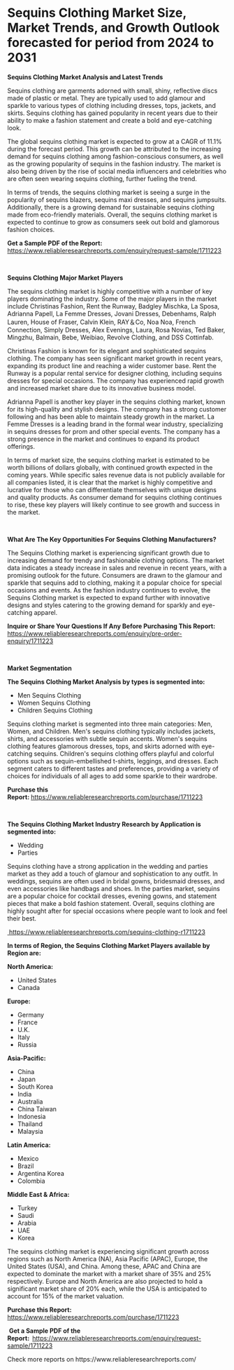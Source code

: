 <p><h1>Sequins Clothing Market Size, Market Trends, and Growth Outlook forecasted for period from 2024 to 2031</h1></p><p><strong>Sequins Clothing Market Analysis and Latest Trends</strong></p>
<p><p>Sequins clothing are garments adorned with small, shiny, reflective discs made of plastic or metal. They are typically used to add glamour and sparkle to various types of clothing including dresses, tops, jackets, and skirts. Sequins clothing has gained popularity in recent years due to their ability to make a fashion statement and create a bold and eye-catching look.</p><p>The global sequins clothing market is expected to grow at a CAGR of 11.1% during the forecast period. This growth can be attributed to the increasing demand for sequins clothing among fashion-conscious consumers, as well as the growing popularity of sequins in the fashion industry. The market is also being driven by the rise of social media influencers and celebrities who are often seen wearing sequins clothing, further fueling the trend.</p><p>In terms of trends, the sequins clothing market is seeing a surge in the popularity of sequins blazers, sequins maxi dresses, and sequins jumpsuits. Additionally, there is a growing demand for sustainable sequins clothing made from eco-friendly materials. Overall, the sequins clothing market is expected to continue to grow as consumers seek out bold and glamorous fashion choices.</p></p>
<p><strong>Get a Sample PDF of the Report:&nbsp;</strong> <a href="https://www.reliableresearchreports.com/enquiry/request-sample/1711223">https://www.reliableresearchreports.com/enquiry/request-sample/1711223</a></p>
<p>&nbsp;</p>
<p><strong>Sequins Clothing Major Market Players</strong></p>
<p><p>The sequins clothing market is highly competitive with a number of key players dominating the industry. Some of the major players in the market include Christinas Fashion, Rent the Runway, Badgley Mischka, La Sposa, Adrianna Papell, La Femme Dresses, Jovani Dresses, Debenhams, Ralph Lauren, House of Fraser, Calvin Klein, RAY＆Co, Noa Noa, French Connection, Simply Dresses, Alex Evenings, Laura, Rosa Novias, Ted Baker, Mingzhu, Balmain, Bebe, Weibiao, Revolve Clothing, and DSS Cottinfab.</p><p>Christinas Fashion is known for its elegant and sophisticated sequins clothing. The company has seen significant market growth in recent years, expanding its product line and reaching a wider customer base. Rent the Runway is a popular rental service for designer clothing, including sequins dresses for special occasions. The company has experienced rapid growth and increased market share due to its innovative business model.</p><p>Adrianna Papell is another key player in the sequins clothing market, known for its high-quality and stylish designs. The company has a strong customer following and has been able to maintain steady growth in the market. La Femme Dresses is a leading brand in the formal wear industry, specializing in sequins dresses for prom and other special events. The company has a strong presence in the market and continues to expand its product offerings.</p><p>In terms of market size, the sequins clothing market is estimated to be worth billions of dollars globally, with continued growth expected in the coming years. While specific sales revenue data is not publicly available for all companies listed, it is clear that the market is highly competitive and lucrative for those who can differentiate themselves with unique designs and quality products. As consumer demand for sequins clothing continues to rise, these key players will likely continue to see growth and success in the market.</p></p>
<p>&nbsp;</p>
<p><strong>What Are The Key Opportunities For Sequins Clothing Manufacturers?</strong></p>
<p><p>The Sequins Clothing market is experiencing significant growth due to increasing demand for trendy and fashionable clothing options. The market data indicates a steady increase in sales and revenue in recent years, with a promising outlook for the future. Consumers are drawn to the glamour and sparkle that sequins add to clothing, making it a popular choice for special occasions and events. As the fashion industry continues to evolve, the Sequins Clothing market is expected to expand further with innovative designs and styles catering to the growing demand for sparkly and eye-catching apparel.</p></p>
<p><strong>Inquire or Share Your Questions If Any Before Purchasing This Report:</strong> <a href="https://www.reliableresearchreports.com/enquiry/pre-order-enquiry/1711223">https://www.reliableresearchreports.com/enquiry/pre-order-enquiry/1711223</a></p>
<p>&nbsp;</p>
<p><strong>Market Segmentation</strong></p>
<p><strong>The Sequins Clothing Market Analysis by types is segmented into:</strong></p>
<p><ul><li>Men Sequins Clothing</li><li>Women Sequins Clothing</li><li>Children Sequins Clothing</li></ul></p>
<p><p>Sequins clothing market is segmented into three main categories: Men, Women, and Children. Men's sequins clothing typically includes jackets, shirts, and accessories with subtle sequin accents. Women's sequins clothing features glamorous dresses, tops, and skirts adorned with eye-catching sequins. Children's sequins clothing offers playful and colorful options such as sequin-embellished t-shirts, leggings, and dresses. Each segment caters to different tastes and preferences, providing a variety of choices for individuals of all ages to add some sparkle to their wardrobe.</p></p>
<p><strong>Purchase this Report:&nbsp;</strong><a href="https://www.reliableresearchreports.com/purchase/1711223">https://www.reliableresearchreports.com/purchase/1711223</a></p>
<p>&nbsp;</p>
<p><strong>The Sequins Clothing Market Industry Research by Application is segmented into:</strong></p>
<p><ul><li>Wedding</li><li>Parties</li></ul></p>
<p><p>Sequins clothing have a strong application in the wedding and parties market as they add a touch of glamour and sophistication to any outfit. In weddings, sequins are often used in bridal gowns, bridesmaid dresses, and even accessories like handbags and shoes. In the parties market, sequins are a popular choice for cocktail dresses, evening gowns, and statement pieces that make a bold fashion statement. Overall, sequins clothing are highly sought after for special occasions where people want to look and feel their best.</p></p>
<p><a href="https://www.reliableresearchreports.com/sequins-clothing-r1711223">&nbsp;https://www.reliableresearchreports.com/sequins-clothing-r1711223</a></p>
<p><strong>In terms of Region, the Sequins Clothing Market Players available by Region are:</strong></p>
<p>
    <p> <strong> North America: </strong>
        <ul>
            <li>United States</li>
            <li>Canada</li>
        </ul>
        </p> 
    <p> <strong> Europe: </strong>
        <ul>
            <li>Germany</li>
            <li>France</li>
            <li>U.K.</li>
            <li>Italy</li>
            <li>Russia</li>
        </ul>
        </p> 
    <p> <strong> Asia-Pacific: </strong>
        <ul>
            <li>China</li>
            <li>Japan</li>
            <li>South Korea</li>
            <li>India</li>
            <li>Australia</li>
            <li>China Taiwan</li>
            <li>Indonesia</li>
            <li>Thailand</li>
            <li>Malaysia</li>
        </ul>
        </p> 
    <p> <strong> Latin America: </strong>
        <ul>
            <li>Mexico</li>
            <li>Brazil</li>
            <li>Argentina Korea</li>
            <li>Colombia</li>
        </ul>
        </p> 
    <p> <strong> Middle East & Africa: </strong>
        <ul>
            <li>Turkey</li>
            <li>Saudi</li>
            <li>Arabia</li>
            <li>UAE</li>
            <li>Korea</li>
        </ul>
    </p>
    </p>
<p><p>The sequins clothing market is experiencing significant growth across regions such as North America (NA), Asia Pacific (APAC), Europe, the United States (USA), and China. Among these, APAC and China are expected to dominate the market with a market share of 35% and 25% respectively. Europe and North America are also projected to hold a significant market share of 20% each, while the USA is anticipated to account for 15% of the market valuation.</p></p>
<p><strong>Purchase this Report: </strong><a href="https://www.reliableresearchreports.com/purchase/1711223">https://www.reliableresearchreports.com/purchase/1711223</a></p>
<p>&nbsp;<strong>Get a Sample PDF of the Report:&nbsp;&nbsp;</strong><a href="https://www.reliableresearchreports.com/enquiry/request-sample/1711223">https://www.reliableresearchreports.com/enquiry/request-sample/1711223</a></p>
<p><strong></strong></p>
<p>Check more reports on https://www.reliableresearchreports.com/</p>